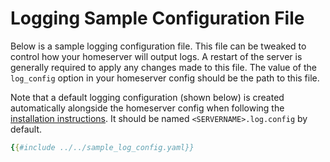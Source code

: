 # Logging Sample Configuration File

Below is a sample logging configuration file. This file can be tweaked to control how your
homeserver will output logs. A restart of the server is generally required to apply any
changes made to this file. The value of the `log_config` option in your homeserver
config should be the path to this file.

Note that a default logging configuration (shown below) is created automatically alongside
the homeserver config when following the [installation instructions](../../setup/installation.md).
It should be named `<SERVERNAME>.log.config` by default.

```yaml
{{#include ../../sample_log_config.yaml}}
```
